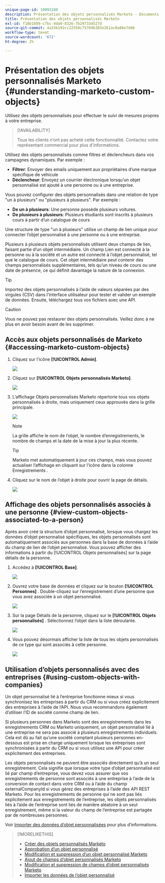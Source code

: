 ```yaml
---
unique-page-id: 10093188
description: Présentation des objets personnalisés Marketo - Documents Marketo - Documentation du produit
title: Présentation des objets personnalisés Marketo
exl-id: f18b1689-c7bc-4da0-8326-7b29733d527d
source-git-commit: 4a33b192cc22550c75769b383e261ac0a86e7ddb
workflow-type: tm+mt
source-wordcount: '672'
ht-degree: 2%

---
```


# Présentation des objets personnalisés Marketo {#understanding-marketo-custom-objects}

Utilisez des objets personnalisés pour effectuer le suivi de mesures propres à votre entreprise.

>[!AVAILABILITY]
>
>Tous les clients n’ont pas acheté cette fonctionnalité. Contactez votre représentant commercial pour plus d&#39;informations.

Utilisez des objets personnalisés comme filtres et déclencheurs dans vos campagnes dynamiques. Par exemple :

* **Filtrer**: Envoyer des emails uniquement aux propriétaires d’une marque spécifique de véhicule
* **Déclencheur**: Envoyez un courrier électronique lorsqu’un objet personnalisé est ajouté à une personne ou à une entreprise.

Vous pouvez configurer des objets personnalisés dans une relation de type &quot;un à plusieurs&quot; ou &quot;plusieurs à plusieurs&quot;. Par exemple :

* **De un à plusieurs**: Une personne possède plusieurs voitures.
* **De plusieurs à plusieurs**: Plusieurs étudiants sont inscrits à plusieurs cours à partir d’un catalogue de cours

Une structure de type &quot;un à plusieurs&quot; utilise un champ de lien unique pour connecter l’objet personnalisé à une personne ou à une entreprise.

Plusieurs à plusieurs objets personnalisés utilisent deux champs de lien, faisant partie d’un objet intermédiaire. Un champ Lien est connecté à la personne ou à la société et un autre est connecté à l’objet personnalisé, tel que le catalogue de cours. Cet objet intermédiaire peut contenir des champs personnalisés supplémentaires, tels qu’un niveau de cours ou une date de présence, ce qui définit davantage la nature de la connexion.

>[!TIP]
>
>Importez des objets personnalisés à l’aide de valeurs séparées par des virgules (CSV) dans l’interface utilisateur pour tester et valider un exemple de données. Ensuite, téléchargez tous vos fichiers avec une API.

>[!CAUTION]
>
>Vous ne pouvez pas restaurer des objets personnalisés. Veillez donc à ne plus en avoir besoin avant de les supprimer.

## Accès aux objets personnalisés de Marketo {#accessing-marketo-custom-objects}

1. Cliquez sur l&#39;icône **[!UICONTROL Admin]**.

   ![](assets/understanding-marketo-custom-objects-1.png)

1. Cliquez sur **[!UICONTROL Objets personnalisés Marketo]**.

   ![](assets/understanding-marketo-custom-objects-2.png)

1. L’affichage Objets personnalisés Marketo répertorie tous vos objets personnalisés à droite, mais uniquement ceux approuvés dans la grille principale.

   ![](assets/understanding-marketo-custom-objects-3.png)

   >[!NOTE]
   >
   >La grille affiche le nom de l’objet, le nombre d’enregistrements, le nombre de champs et la date de la mise à jour la plus récente.

   >[!TIP]
   >
   >Marketo met automatiquement à jour ces champs, mais vous pouvez actualiser l’affichage en cliquant sur l’icône dans la colonne Enregistrements .

1. Cliquez sur le nom de l’objet à droite pour ouvrir la page de détails.

   ![](assets/understanding-marketo-custom-objects-4.png)

## Affichage des objets personnalisés associés à une personne {#view-custom-objects-associated-to-a-person}

Après avoir créé la structure d’objet personnalisé, lorsque vous chargez les données d’objet personnalisé spécifiques, les objets personnalisés sont automatiquement associés aux personnes dans la base de données à l’aide du champ de lien de l’objet personnalisé. Vous pouvez afficher des informations à partir du [!UICONTROL Objets personnalisés] sur la page détails de la personne.

1. Accédez à **[!UICONTROL Base]**.

   ![](assets/understanding-marketo-custom-objects-5.png)

1. Ouvrez votre base de données et cliquez sur le bouton **[!UICONTROL Personnes]** . Double-cliquez sur l’enregistrement d’une personne que vous avez associée à un objet personnalisé.

   ![](assets/understanding-marketo-custom-objects-6.png)

1. Sur la page Détails de la personne, cliquez sur le **[!UICONTROL Objets personnalisés]** . Sélectionnez l’objet dans la liste déroulante.

   ![](assets/understanding-marketo-custom-objects-7.png)

1. Vous pouvez désormais afficher la liste de tous les objets personnalisés de ce type qui sont associés à cette personne.

   ![](assets/understanding-marketo-custom-objects-8.png)

## Utilisation d’objets personnalisés avec des entreprises {#using-custom-objects-with-companies}

Un objet personnalisé lié à l’entreprise fonctionne mieux si vous synchronisez les entreprises à partir du CRM ou si vous créez explicitement des entreprises à l’aide de l’API. Nous vous recommandons également d’utiliser l’ID de société comme champ de lien.

Si plusieurs personnes dans Marketo sont des enregistrements dans les enregistrements CRM ou Marketo uniquement, un objet personnalisé lié à une entreprise ne sera pas associé à plusieurs enregistrements individuels. Cela est dû au fait qu’une société comptant plusieurs personnes en-dessous est prise en charge uniquement lorsque les entreprises sont synchronisées à partir du CRM ou si vous utilisez une API pour créer explicitement des entreprises.

Les objets personnalisés ne peuvent être associés directement qu’à un seul enregistrement. Cela signifie que lorsque votre type d’objet personnalisé est lié par champ d’entreprise, vous devez vous assurer que vos enregistrements de personne sont associés à une entreprise à l’aide de la conversion de contact dans votre CRM ou à l’aide du champ externalCompanyId si vous gérez des entreprises à l’aide des API REST Marketo. Pour les enregistrements de personne qui ne sont pas liés explicitement aux enregistrements de l’entreprise, les objets personnalisés liés à l’aide de l’entreprise sont liés de manière aléatoire à un seul enregistrement, même si la valeur du champ de l’entreprise est partagée par de nombreuses personnes.

Voir [Importer des données d’objet personnalisées](/help/marketo/product-docs/administration/marketo-custom-objects/import-custom-object-data.md) pour plus d’informations.

>[!MORELIKETHIS]
>
>* [Créer des objets personnalisés Marketo](/help/marketo/product-docs/administration/marketo-custom-objects/create-marketo-custom-objects.md)
>* [Approbation d’un objet personnalisé](/help/marketo/product-docs/administration/marketo-custom-objects/approve-a-custom-object.md)
>* [Modification et suppression d’un objet personnalisé Marketo](/help/marketo/product-docs/administration/marketo-custom-objects/edit-and-delete-a-marketo-custom-object.md)
>* [Ajout de champs d’objet personnalisés Marketo](/help/marketo/product-docs/administration/marketo-custom-objects/add-marketo-custom-object-fields.md)
>* [Modification et suppression de champs d’objet personnalisés Marketo](/help/marketo/product-docs/administration/marketo-custom-objects/edit-and-delete-marketo-custom-object-fields.md)
>* [Importer les données de l’objet personnalisé](/help/marketo/product-docs/administration/marketo-custom-objects/import-custom-object-data.md)


